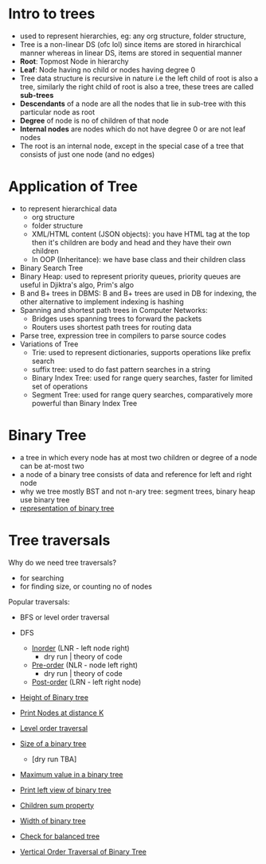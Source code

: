 # Intro to trees

-  used to represent hierarchies, eg: any org structure, folder structure, 
- Tree is a non-linear DS (ofc lol) since items are stored in hirarchical manner whereas in linear DS, items are stored in sequential manner 
- **Root**: Topmost Node in hierarchy 
- **Leaf**: Node having no child or nodes having degree 0 
- Tree data structure is recursive in nature i.e the left child of root is also a tree, similarly the right child of root is also a tree, these trees are called **sub-trees** 
- **Descendants** of a node are all the nodes that lie in sub-tree with this particular node as root
- **Degree** of node is no of children of that node
- **Internal nodes** are nodes which do not have degree 0 or are not leaf nodes 
- The root is an internal node, except in the special case of a tree that consists of just one node (and no edges)

# Application of Tree 
- to represent hierarchical data 
    - org structure 
    - folder structure
    - XML/HTML content (JSON objects): you have HTML tag at the top then it's children are body and head and they have their own children
    - In OOP (Inheritance): we have base class and their children class
- Binary Search Tree
- Binary Heap: used to represent priority queues, priority queues are useful in Djiktra's algo, Prim's algo
- B and B+ trees in DBMS: B and B+ trees are used in DB for indexing, the other alternative to implement indexing is hashing 
- Spanning and shortest path trees in Computer Networks: 
    - Bridges uses spanning trees to forward the packets 
    - Routers uses shortest path trees for routing data 
- Parse tree, expression tree in compilers to parse source codes
- Variations of Tree
    - Trie: used to represent dictionaries, supports operations like prefix search 
    - suffix tree: used to do fast pattern searches in a string 
    - Binary Index Tree: used for range query searches, faster for limited set of operations
    - Segment Tree: used for range query searches, comparatively more powerful than Binary Index Tree 

# Binary Tree

- a tree in which every node has at most two children or degree of a node can be at-most two
- a node of a binary tree consists of data and reference for left and right node 
- why we tree mostly BST and not n-ary tree: segment trees, binary heap use binary tree
- [representation of binary tree](basics.java)

# Tree traversals

Why do we need tree traversals?
- for searching
- for finding size, or counting no of nodes

Popular traversals:
- BFS or level order traversal
- DFS
    - [Inorder](inorder.java) (LNR - left node right)
        - dry run | theory of code
    - [Pre-order](preorder.java) (NLR - node left right)
        - dry run | theory of code
    - [Post-order](postorder.java) (LRN - left right node)

- [Height of Binary tree](binary_tree_height.java)
- [Print Nodes at distance K](printKthNode/)
- [Level order traversal](Level_order_traversal/)
- [Size of a binary tree](binary_tree_size.cpp)
    - [dry run TBA]

- [Maximum value in a binary tree](Maximum_of_a_binary_tree/)

- [Print left view of binary tree](Left_view_of_binary_tree/)

- [Children sum property](Children_sum_property/main.cpp)
- [Width of binary tree](Width/main.cpp)
- [Check for balanced tree](Balanced_tree/main.cpp)
- [Vertical Order Traversal of Binary Tree](vertical_traversal.cpp)